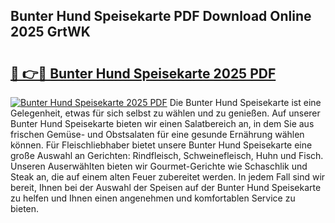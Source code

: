 ## Bunter Hund Speisekarte PDF Download Online 2025 GrtWK

# <h2><a href="http://gc7mp3.nevu.top/?p=Bunter+Hund+Speisekarte">🔗 👉🔴 Bunter Hund Speisekarte 2025 PDF</a></h2>

[![Bunter Hund Speisekarte 2025 PDF](https://i.imgur.com/dBaPXMq.png)](http://gc7mp3.nevu.top/?p=Bunter+Hund+Speisekarte)
Die Bunter Hund Speisekarte ist eine Gelegenheit, etwas für sich selbst zu wählen und zu genießen. Auf unserer Bunter Hund Speisekarte bieten wir einen Salatbereich an, in dem Sie aus frischen Gemüse- und Obstsalaten für eine gesunde Ernährung wählen können. Für Fleischliebhaber bietet unsere Bunter Hund Speisekarte eine große Auswahl an Gerichten: Rindfleisch, Schweinefleisch, Huhn und Fisch. Unseren Auserwählten bieten wir Gourmet-Gerichte wie Schaschlik und Steak an, die auf einem alten Feuer zubereitet werden. In jedem Fall sind wir bereit, Ihnen bei der Auswahl der Speisen auf der Bunter Hund Speisekarte zu helfen und Ihnen einen angenehmen und komfortablen Service zu bieten.
